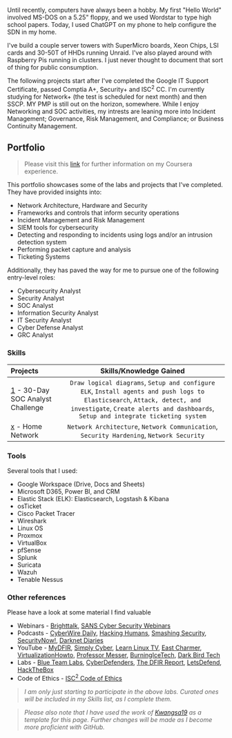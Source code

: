Until recently, computers have always been a hobby. My first "Hello World" involved MS-DOS on a 5.25" floppy, and we used Wordstar to type high school papers. Today, I used ChatGPT on my phone to help configure the SDN in my home.

I've build a couple server towers with SuperMicro boards, Xeon Chips, LSI cards and 30-50T of HHDs running Unraid. I've also played around with Raspberry Pis running in clusters. I just never thought to document that sort of thing for public consumption.

The following projects start after I've completed the Google IT Support Certificate, passed Comptia A+, Security+ and ISC<sup>2</sup> CC. I'm currently studying for Network+ (the test is scheduled for next month) and then SSCP. MY PMP is still out on the horizon, somewhere. While I enjoy Networking and SOC activities, my intrests are leaning more into Incident Management; Governance, Risk Management, and Compliance; or Business Continuity Management.

## Portfolio
> Please visit this [link](https://www.coursera.org/user/040d36dfedacd707a28bbaa698047d03) for further information on my Coursera experience.

This portfolio showcases some of the labs and projects that I've completed. They have provided insights into:
* Network Architecture, Hardware and Security
* Frameworks and controls that inform security operations
* Incident Management and Risk Management
* SIEM tools for cybersecurity
* Detecting and responding to incidents using logs and/or an intrusion detection system
* Performing packet capture and analysis
* Ticketing Systems

Additionally, they has paved the way for me to pursue one of the following entry-level roles:
* Cybersecurity Analyst
* Security Analyst
* SOC Analyst
* Information Security Analyst
* IT Security Analyst
* Cyber Defense Analyst
* GRC Analyst

### Skills  
| Projects | Skills/Knowledge Gained | 
| :--- |:---:|
| [1](https://github.com/hammer-and-anvil/30-Day-SOC-Analyst-Challenge) - 30-Day SOC Analyst Challenge | `Draw logical diagrams`, `Setup and configure ELK`, `Install agents and push logs to Elasticsearch`, `Attack, detect, and investigate`, `Create alerts and dashboards`, `Setup and integrate ticketing system` |
| [x](https://github.com/hammer-and-anvil/Home-Network.git) - Home Network | `Network Architecture`, `Network Communication`, `Security Hardening`, `Network Security` | 

### Tools 
Several tools that I used: 
* Google Workspace (Drive, Docs and Sheets)
* Microsoft D365, Power BI, and CRM
* Elastic Stack (ELK): Elasticsearch, Logstash & Kibana
* osTicket
* Cisco Packet Tracer
* Wireshark
* Linux OS
* Proxmox
* VirtualBox
* pfSense
* Splunk
* Suricata
* Wazuh
* Tenable Nessus

### Other references 
Please have a look at some material I find valuable
* Webinars - [Brighttalk](https://www.brighttalk.com), [SANS Cyber Security Webinars](https://www.sans.org/webcasts/)
* Podcasts - [CyberWire Daily](https://thecyberwire.com/podcasts/daily-podcast), [Hacking Humans](https://thecyberwire.com/podcasts/hacking-humans), [Smashing Security](https://www.smashingsecurity.com/), [SecurityNow!](https://www.grc.com/securitynow.htm), [Darknet Diaries](https://darknetdiaries.com/)
* YouTube - [MyDFIR](https://www.youtube.com/@MyDFIR), [Simply Cyber](https://www.youtube.com/@SimplyCyber), [Learn Linux TV](https://www.youtube.com/@LearnLinuxTV), [East Charmer](https://www.youtube.com/@EastCharmer), [VirtualizationHowto](https://www.youtube.com/@VirtualizationHowto), [Professor Messer](https://www.youtube.com/@professormesser), [BurningIceTech](https://www.youtube.com/@BurningIceTech), [Dark Bird Tech](https://www.youtube.com/@darkbirdtech8023)
* Labs - [Blue Team Labs](/https://blueteamlabs.online/), [CyberDefenders](https://cyberdefenders.org/), [The DFIR Report](https://thedfirreport.com/), [LetsDefend](https://app.letsdefend.io/), [HackTheBox](https://www.hackthebox.com/)
* Code of Ethics - [ISC<sup>2</sup> Code of Ethics](https://www.isc2.org/ethics)

>*I am only just starting to participate in the above labs. Curated ones will be included in my Skills list, as I complete them.* 

>*Please also note that I have used the work of [Kwangsa19](https://github.com/Kwangsa19/Ketmanto-Cybersecurity-Portfolio) as a template for this page. Further changes will be made as I become more proficient with GitHub.*
